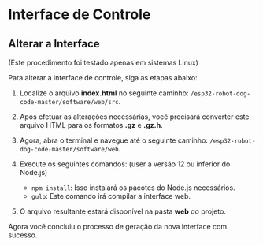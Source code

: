 # Interface de Controle

## Alterar a Interface
(Este procedimento foi testado apenas em sistemas Linux)

Para alterar a interface de controle, siga as etapas abaixo:

1. Localize o arquivo **index.html** no seguinte caminho: `/esp32-robot-dog-code-master/software/web/src`.

2. Após efetuar as alterações necessárias, você precisará converter este arquivo HTML para os formatos **.gz** e **.gz.h**.

3. Agora, abra o terminal e navegue até o seguinte caminho: `/esp32-robot-dog-code-master/software/web`.

4. Execute os seguintes comandos:
   (user a versão 12 ou inferior do Node.js)
   - `npm install`: Isso instalará os pacotes do Node.js necessários.
   - `gulp`: Este comando irá compilar a interface web.

5. O arquivo resultante estará disponível na pasta **web** do projeto.

Agora você concluiu o processo de geração da nova interface com sucesso.
